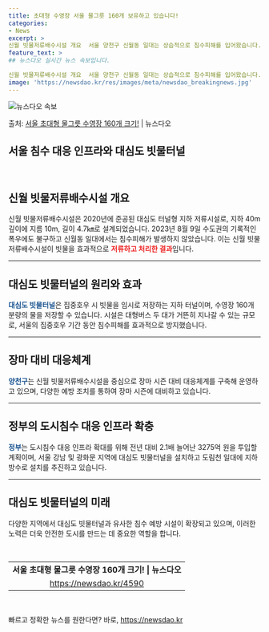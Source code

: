 ```yaml
---
title: 초대형 수영장 서울 물그릇 160개 보유하고 있습니다!
categories:
- News
excerpt: >
신월 빗물저류배수시설 개요  서울 양천구 신월동 일대는 상습적으로 침수피해를 입어왔습니다. 특히, 2010년…
feature_text: >
## 뉴스다오 실시간 뉴스 속보입니다.

신월 빗물저류배수시설 개요  서울 양천구 신월동 일대는 상습적으로 침수피해를 입어왔습니다. 특히, 2010년…
image: 'https://newsdao.kr/res/images/meta/newsdao_breakingnews.jpg'
---
```


![뉴스다오 속보](https://newsdao.kr/res/images/meta/newsdao_breakingnews.jpg)

<p>출처: <a href="https://newsdao.kr/4590" rel="dofollow">서울 초대형 물그릇 수영장 160개 크기!</a> | 뉴스다오</p>

<h2>서울 침수 대응 인프라와 대심도 빗물터널</h2>
<p data-ke-size="size16">&nbsp;</p>
<h2 data-ke-size="size26">신월 빗물저류배수시설 개요</h2>
<p>신월 빗물저류배수시설은 2020년에 준공된 대심도 터널형 지하 저류시설로, 지하 40m 깊이에 지름 10m, 길이 4.7㎞로 설계되었습니다. 2023년 8월 9일 수도권의 기록적인 폭우에도 불구하고 신월동 일대에서는 침수피해가 발생하지 않았습니다. 이는 신월 빗물저류배수시설이 빗물을 효과적으로 <b><span style="color: #ee2323;">저류하고 처리한 결과</span></b>입니다.</p>
<hr>
<h2 data-ke-size="size26">대심도 빗물터널의 원리와 효과</h2>
<p><b><span style="color: #1a5490;">대심도 빗물터널</span></b>은 집중호우 시 빗물을 임시로 저장하는 지하 터널이며, 수영장 160개 분량의 물을 저장할 수 있습니다. 시설은 대형버스 두 대가 거뜬히 지나갈 수 있는 규모로, 서울의 집중호우 기간 동안 침수피해를 효과적으로 방지했습니다.</p>
<hr>
<h2 data-ke-size="size26">장마 대비 대응체계</h2>
<p><b><span style="color: #1a5490;">양천구</span></b>는 신월 빗물저류배수시설을 중심으로 장마 시즌 대비 대응체계를 구축해 운영하고 있으며, 다양한 예방 조치를 통하여 장마 시즌에 대비하고 있습니다.</p>
<hr>
<h2 data-ke-size="size26">정부의 도시침수 대응 인프라 확충</h2>
<p><b><span style="color: #1a5490;">정부</span></b>는 도시침수 대응 인프라 확대를 위해 전년 대비 2.1배 늘어난 3275억 원을 투입할 계획이며, 서울 강남 및 광화문 지역에 대심도 빗물터널을 설치하고 도림천 일대에 지하방수로 설치를 추진하고 있습니다.</p>
<hr>
<h2 data-ke-size="size26">대심도 빗물터널의 미래</h2>
<p>다양한 지역에서 대심도 빗물터널과 유사한 침수 예방 시설이 확장되고 있으며, 이러한 노력은 더욱 안전한 도시를 만드는 데 중요한 역할을 합니다.</p>
<p data-ke-size="size16">&nbsp;</p>
<table>
<tbody>
<tr>
<td style="text-align: center; height: 17px;"><b>서울 초대형 물그릇 수영장 160개 크기! | 뉴스다오</b></td>
</tr>
<tr>
<td style="text-align: center; height: 17px;"><a href="https://newsdao.kr/4590">https://newsdao.kr/4590</a></td>
</tr>
</tbody>
</table>
<p data-ke-size="size16">&nbsp;</p> 

빠르고 정확한 뉴스를 원한다면? 바로, <a href="https://newsdao.kr" rel="dofollow">https://newsdao.kr</a>


    
